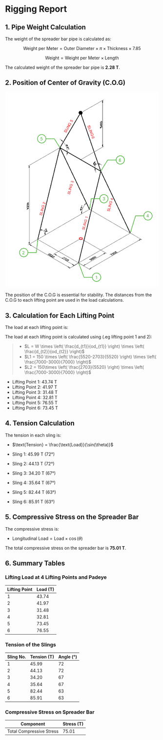 # Rigging Report

## 1. Pipe Weight Calculation

The weight of the spreader bar pipe is calculated as:

$$
\text{Weight per Meter} = \text{Outer Diameter} \times \pi \times \text{Thickness} \times 7.85
$$

$$
\text{Weight} = \text{Weight per Meter} \times \text{Length}
$$

The calculated weight of the spreader bar pipe is **2.28 T**.


## 2. Position of Center of Gravity (C.O.G)

![alt text](image-3.png)

The position of the C.O.G is essential for stability. The distances from the C.O.G to each lifting point are used in the load calculations.

## 3. Calculation for Each Lifting Point

The load at each lifting point is:

The load at each lifting point is calculated using  (.eg lifting point 1 and 2):

> - $L = W \times \left( \frac{d_{t1}}{od_{t1}} \right) \times \left( \frac{d_{t2}}{od_{t2}} \right)$
> - $L1 = 150 \times \left( \frac{5520-2703}{5520} \right) \times \left( \frac{7000-3000}{7000} \right)$
> - $L2 = 150\times \left( \frac{2703}{5520} \right) \times \left( \frac{7000-3000}{7000} \right)$


- Lifting Point 1: 43.74 T
- Lifting Point 2: 41.97 T
- Lifting Point 3: 31.48 T
- Lifting Point 4: 32.81 T
- Lifting Point 5: 76.55 T
- Lifting Point 6: 73.45 T

## 4. Tension Calculation

The tension in each sling is:

- $\text{Tension} = \frac{\text{Load}}{\sin(\theta)}$

- Sling 1: 45.99 T (72°)
- Sling 2: 44.13 T (72°)
- Sling 3: 34.20 T (67°)
- Sling 4: 35.64 T (67°)
- Sling 5: 82.44 T (63°)
- Sling 6: 85.91 T (63°)


## 5. Compressive Stress on the Spreader Bar

The compressive stress is:

- $\text{Longitudinal Load} = \text{Load} \times \cos(\theta)$

The total compressive stress on the spreader bar is **75.01 T**.

## 6. Summary Tables

### Lifting Load at 4 Lifting Points and Padeye

| Lifting Point | Load (T) |
| ------------- | -------- |
| 1             | 43.74    |
| 2             | 41.97    |
| 3             | 31.48    |
| 4             | 32.81    |
| 5          | 73.45    |
| 6          | 76.55    |

### Tension of the Slings

| Sling No. | Tension (T) | Angle (°) |
| --------- | ----------- | --------- |
| 1         | 45.99       | 72        |
| 2         | 44.13       | 72        |
| 3         | 34.20       | 67        |
| 4         | 35.64       | 67        |
| 5      | 82.44       | 63        |
| 6      | 85.91       | 63        |

### Compressive Stress on Spreader Bar

| Component                | Stress (T) |
| ------------------------ | ---------- |
| Total Compressive Stress | 75.01      |
